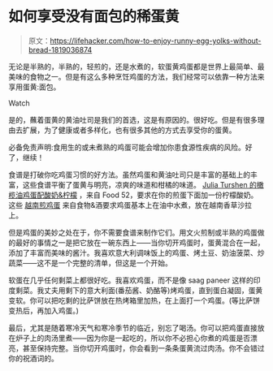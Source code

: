 # 如何享受没有面包的稀蛋黄

> 原文：<https://lifehacker.com/how-to-enjoy-runny-egg-yolks-without-bread-1819036874>

无论是半熟的，半熟的，轻煎的，还是水煮的，软蛋黄鸡蛋都是世界上最简单、最美味的食物之一。但是有这么多种烹饪鸡蛋的方法，我们经常可以依靠一种方法来享用蛋黄:面包。

Watch

是的，蘸着蛋黄的黄油吐司是我们的首选，这是有原因的。很好吃。但是有很多理由去扩展，为了健康或者多样化，也有很多其他的方式去享受你的蛋黄。

必备免责声明:食用生的或未煮熟的鸡蛋可能会增加你患食源性疾病的风险。好了，继续！

食谱是打破你吃鸡蛋习惯的好方法。虽然鸡蛋和黄油吐司只是丰富的基础上的丰富，这些食谱平衡了蛋黄与明亮，凉爽的味道和柑橘的味道。 [Julia Turshen 的橄榄油鸡蛋配酸奶&柠檬](https://food52.com/recipes/73415-julia-turshen-s-olive-oil-fried-eggs-with-yogurt-lemon) ，来自 Food 52，要求在你的煎蛋下面加一份柠檬酸奶。这些 [越南煎鸡蛋](http://www.foodandwine.com/recipes/vietnamese-fried-eggs) 来自食物&酒要求鸡蛋基本上在油中水煮，放在越南香草沙拉上。

但是鸡蛋的美妙之处在于，你不需要食谱来制作它们。用文火煎制或半熟的鸡蛋做的最好的事情之一是把它放在一碗东西上——当你切开鸡蛋时，蛋黄混合在一起，添加了丰富而美味的酱汁。我喜欢意大利调味饭上的鸡蛋、烤土豆、奶油菠菜、炒蔬菜——这不是一个完整的清单，但这是一个开始。

软蛋在几乎任何剩菜上都很好吃。我喜欢鸡蛋，而不是像 saag paneer 这样的印度剩菜。我丈夫用剩下的意大利面(番茄酱、奶酪等)烤鸡蛋，直到蛋白凝固，蛋黄变软。你可以把吃剩的比萨饼放在热烤箱里加热，在上面打一个鸡蛋。(等比萨饼变热后，再加入鸡蛋。)

最后，尤其是随着寒冷天气和寒冷季节的临近，别忘了喝汤。你可以把鸡蛋直接放在炉子上的肉汤里煮——因为你是一起吃的，所以你不必担心你煮的鸡蛋是否漂亮，甚至保持完整。当你切开鸡蛋时，你会看到一条条蛋黄流过肉汤。你不会错过你的祝酒词的。